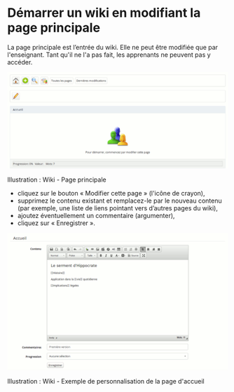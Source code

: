 # Démarrer un wiki en modifiant la page principale

La page principale est l’entrée du wiki. Elle ne peut être modifiée que par l'enseignant. Tant qu'il ne l'a pas fait, les apprenants ne peuvent pas y accéder.

![](../../.gitbook/assets/image187%20%281%29.png)

Illustration : Wiki - Page principale

* cliquez sur le bouton « Modifier cette page » \(l'icône de crayon\),
* supprimez le contenu existant et remplacez-le par le nouveau contenu \(par exemple, une liste de liens pointant vers d’autres pages du wiki\),
* ajoutez éventuellement un commentaire \(argumenter\),
* cliquez sur « Enregistrer ».

![](../../.gitbook/assets/image188%20%281%29.png)

Illustration : Wiki - Exemple de personnalisation de la page d'accueil

